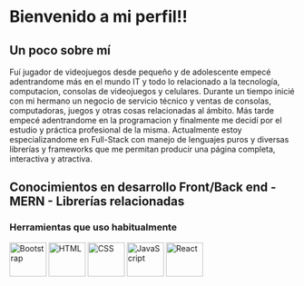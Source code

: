# Bienvenido a mi perfil!! 
## Un poco sobre mí

Fuí jugador de videojuegos desde pequeño y de adolescente empecé adentrandome más en el mundo IT y todo lo relacionado a la tecnología, computacion, consolas de videojuegos y celulares. Durante un tiempo inicié con mi hermano un negocio de servicio técnico y ventas de consolas, computadoras, juegos y otras cosas relacionadas al ámbito. Más tarde empecé adentrandome en la programacion y finalmente me decidí por el estudio y práctica profesional de la misma. Actualmente estoy especializandome en Full-Stack con manejo de lenguajes puros y diversas librerías y frameworks que me permitan producir una página completa, interactiva y atractiva.

## Conocimientos en desarrollo Front/Back end - MERN - Librerías relacionadas
### Herramientas que uso habitualmente
<img src="https://getbootstrap.com/docs/5.3/assets/brand/bootstrap-logo-shadow.png" width="65" height="60" alt="Bootstrap"> <img src="https://camo.githubusercontent.com/93e4e94382fb2211baf595fd981ec363e1400d1ad208321396344b2eb998b51f/68747470733a2f2f6564656e742e6769746875622e696f2f537570657254696e7949636f6e732f696d616765732f7376672f68746d6c352e737667" width="65" height="60" alt="HTML"> <img src="https://camo.githubusercontent.com/10e5da35078001d86532bb75efeecf75aaca2765af099b3a2592a22fd12cb2e0/68747470733a2f2f6564656e742e6769746875622e696f2f537570657254696e7949636f6e732f696d616765732f7376672f637373332e737667" width="65" height="60" alt="CSS"> <img src="https://camo.githubusercontent.com/8e946c2804fdccdb848c1109042c5398ea6bf93367d82f83aad430b722f50d9b/68747470733a2f2f6564656e742e6769746875622e696f2f537570657254696e7949636f6e732f696d616765732f7376672f6a6176617363726970742e737667" width="65" height="60" alt="JavaScript"> <img src="https://camo.githubusercontent.com/39d8cf29263594898012e20b654c95d4337cca642e48574366a993c6d0f8a742/68747470733a2f2f6564656e742e6769746875622e696f2f537570657254696e7949636f6e732f696d616765732f7376672f72656163742e737667" width="65" height="60" alt="React">
